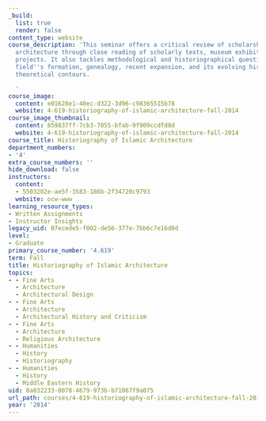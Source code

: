 ```yaml
---
_build:
  list: true
  render: false
content_type: website
course_description: 'This seminar offers a critical review of scholarship on Islamic
  architecture through close reading of scholarly texts, museum exhibitions, and architectural
  projects. It also tackles methodological and historiographical questions about the
  field''s formation, genealogy, recent expansion, and its evolving historical and
  theoretical contours.

  '
course_image:
  content: e01628e1-40ec-d322-3d96-c98365515b78
  website: 4-619-historiography-of-islamic-architecture-fall-2014
course_image_thumbnail:
  content: 859837ff-7cb3-7055-bfab-9f909ccdfd8d
  website: 4-619-historiography-of-islamic-architecture-fall-2014
course_title: Historiography of Islamic Architecture
department_numbers:
- '4'
extra_course_numbers: ''
hide_download: false
instructors:
  content:
  - 5503202e-ae5f-3583-186b-2f34720c9793
  website: ocw-www
learning_resource_types:
- Written Assignments
- Instructor Insights
legacy_uid: 07ecede5-f002-de56-377e-7bb6c7e16d0d
level:
- Graduate
primary_course_number: '4.619'
term: Fall
title: Historiography of Islamic Architecture
topics:
- - Fine Arts
  - Architecture
  - Architectural Design
- - Fine Arts
  - Architecture
  - Architectural History and Criticism
- - Fine Arts
  - Architecture
  - Religious Architecture
- - Humanities
  - History
  - Historiography
- - Humanities
  - History
  - Middle Eastern History
uid: 8a032233-0078-4679-973b-b71067f9a075
url_path: courses/4-619-historiography-of-islamic-architecture-fall-2014
year: '2014'
---
```

